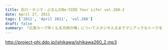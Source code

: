```yaml
---
title: 石川・ホンマ・ぶるんのBe-SIDE Your Life! vol.260-2
date: April 27, 2011
tags: ['2011', 'April 2011', 'vol.260']
draft: false
summary: 「広島カープ早くも五月病の噂」についてスタジオ入るまでマニアックなトークを展開。ぶるんさん・・・今年はまだ一回も観戦に行っていないそうです～～～NAMAE
---
```


http://project-phi.ddo.jp/ishikawa/ishikawa260_2.mp3